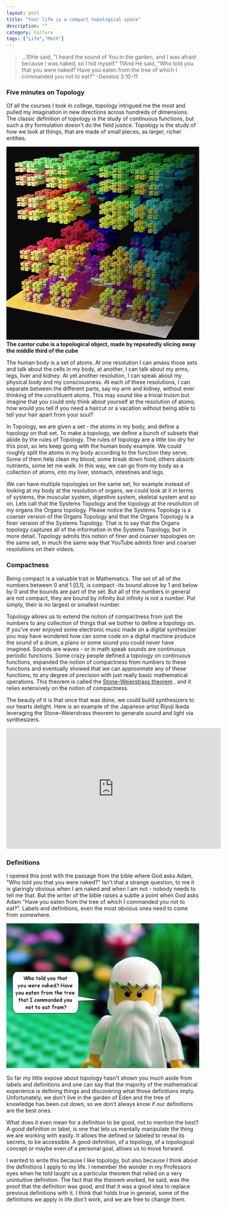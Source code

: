 ```yaml
---
layout: post
title: "Your life is a compact topological space"
description: ""
category: Culture
tags: ["Life","Math"]
---
```

> …10He said, "I heard the sound of You in the garden, and I was afraid because I was naked; so I hid myself." 11And He said, "Who told you that you were naked? Have you eaten from the tree of which I commanded you not to eat?" 
-Genesis 3:10-11

###  Five minutes on Topology
[cantorcube]: /assets/img/posts/definitions/cantor_cube.jpg
Of all the courses I took in college, topology intrigued me the most and pulled my imagination in new directions across hundreds of dimensions. 
The classic definition of topology is the study of continuous functions, but such a dry formulation doesn't do the field justice. Topology is the study of how we look at things, that are made of small pieces, as larger, richer entities. 

![The cantor Cube][cantorcube] **The cantor cube is a topological object, made by repeatedly slicing away the middle third of the cube**


The human body is a set of atoms. At one resolution I can amass those sets and talk about the cells in my body, at another, I can talk about my arms, legs, liver and kidney. At yet another resolution, I can speak about my physical body and my consciousness. At each of these resolutions, I can separate between the different parts, say my arm and kidney, without ever thinking of the constituent atoms. This may sound like a trivial truism but imagine that you could only think about yourself at the resolution of atoms; how would you tell if you need a haircut or a vacation without being able to tell your hair apart from your soul?

In Topology, we are given a set - the atoms in my body, and define a topology on that set. To make a topology, we define a bunch of subsets that abide by the rules of Topology. The rules of topology are a little too dry for this post, so lets keep going with the human body example. We could roughly split the atoms in my body according to the function they serve. Some of them help clean my blood, some break down food, others absorb nutrients, some let me walk. In this way, we can go from my body as a collection of atoms, into  my liver, stomach, intestines and legs. 

We can have multiple topologies on the same set, for example instead of looking at my body at the resolution of organs, we could look at it in terms of systems, the muscular system, digestive system, skeletal system and so on. Lets call that the Systems Topology and the topology at the resolution of my organs the Organs topology. Please notice the Systems Topology is a coarser version of the Organs Topology and that the Organs Topology is a finer version of the Systems Topology. That is to say that the Organs topology captures all of the information in the Systems Topology, but in more detail. Topology admits this notion of finer and coarser topologies on the same set, in much the same way that YouTube admits finer and coarser resolutions on their videos. 

###  Compactness

Being compact is a valuable trait in Mathematics. The set of all of the numbers between 0 and 1 [0,1], is compact -its bound above by 1 and below by 0 and the bounds are part of the set. But all of the numbers in general are not compact, they are bound by infinity but infinity is not a number. Put simply, their is no largest or smallest number. 

Topology allows us to extend the notion of compactness from just the numbers to any collection of things that we bother to define a topology on. If you've ever enjoyed some electronic music made on a digital synthesizer you may have wondered how can some code on a digital machine produce the sound of a drum, a piano or some sound you could never have imagined. Sounds are waves - or in math speak sounds are continuous periodic functions. Some crazy people defined a topology on continuous functions, expanded the notion of compactness from numbers to these functions and eventually showed that we can approximate any of these functions, to any degree of precision with just really basic mathematical operations. This theorem is called the [Stone–Weierstrass theorem](https://en.wikipedia.org/wiki/Stone%E2%80%93Weierstrass_theorem) , and it relies extensively on the notion of compactness.

The beauty of it is that once that was done, we could build synthesizers to our hearts delight. Here is an example of the Japanese artist Riyoji Ikeda leveraging the Stone–Weierstrass theorem to generate sound and light via synthesizers. 
<iframe width="560" height="315" src="https://www.youtube.com/embed/k3J4d4RbeWc" frameborder="0" allowfullscreen></iframe>

###  Definitions
[whotoldyou]: /assets/img/posts/definitions/whotoldyou.jpg
I opened this post with the passage from the bible where God asks Adam, "Who told you that you were naked?" Isn't that a strange question, to me it is glaringly obvious when I am naked and when I am not - nobody needs to tell me that. But the writer of the bible raises a subtle a point when God asks Adam "Have you eaten from the tree of which I commanded you not to eat?". Labels and definitions, even the most obvious ones need to come from somewhere.

![Who told you?][whotoldyou]

So far my little expose about topology hasn't shown you much aside from labels and definitions and one can say that the majority of the mathematical experience is defining things and discovering what those definitions imply.
Unfortunately, we don't live in the garden of Eden and the tree of knowledge has been cut down, so we don't always know if our definitions are the best ones.

What does it even mean for a definition to be good, not to mention the best? A good definition or label, is one that lets us mentally manipulate the thing we are working with easily. It allows the defined or labeled to reveal its secrets, to be accessible. A good definition, of a topology, of a topological concept or maybe even of a personal goal, allows us to move forward. 

I wanted to write this because I like topology, but also because I think about the definitions I apply to my life. I remember the wonder in my Professors eyes when he told taught us a particular theorem that relied on a very unintuitive definition. The fact that the theorem worked, he said, was the proof that the definition was good, and that it was a good idea to replace previous definitions with it. I think that holds true in general, some of the definitions we apply in life don't work, and we are free to change them.
